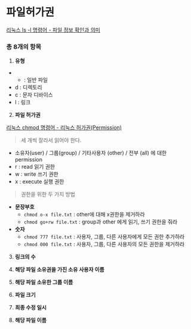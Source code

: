 

# 파일허가권



[리눅스 ls -l 명령어 - 파일 정보 확인과 의미](https://www.leafcats.com/137)



### **총 8개의 항목**

1. **유형**

- - : 일반 파일
- d : 디렉토리
- c : 문자 디바이스
- l : 링크

2. **파일 허가권**

[리눅스 chmod 명령어 - 리눅스 허가권(Permission)](https://www.leafcats.com/138)

> 세 개씩 잘라서 읽어야 한다.

- 소유자(user) / 그룹(group) / 기타사용자 (other) / 전부 (all) 에 대한 permission
- r : read 읽기 권한
- w : write 쓰기 권한
- x : execute 실행 권한



>  권한을 위한 두 가지 방법

- **문장부호**
  - `chmod o-x file.txt` : other에 대해  x권한을 제거하라
  - `chmod go+rw file.txt` : group과 other 에게 읽기, 쓰기 권한을 줘라
- **숫자**
  - `chmod 777 file.txt` : 사용자, 그룹, 다른 사용자에게 모든 권한 추가하라
  - `chmod 000 file.txt` : 사용자, 그룹, 다른 사용자의 모든 권한을 제거하라









3. **링크의 수**

4. **해당 파일 소유권을 가진 소유 사용자 이름**
5. **해당 파일 소유한 그룹 이름**
6. **파일 크기**
7. **최종 수정 일시**
8. **해당 파일 이름**
